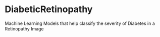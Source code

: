 # DiabeticRetinopathy
Machine Learning Models that help classify the severity of Diabetes in a Retinopathy Image
